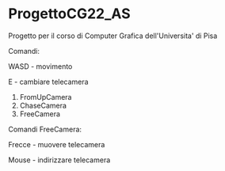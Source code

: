 # ProgettoCG22_AS

Progetto per il corso di Computer Grafica dell'Universita' di Pisa

Comandi:

WASD - movimento

E - cambiare telecamera

  1. FromUpCamera
  2. ChaseCamera
  3. FreeCamera
  
Comandi FreeCamera:

Frecce - muovere telecamera

Mouse - indirizzare telecamera
